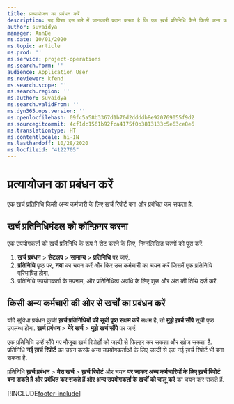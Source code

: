 ```yaml
---
title: प्रत्यायोजन का प्रबंधन करें
description: यह विषय इस बारे में जानकारी प्रदान करता है कि एक ख़र्च प्रतिनिधि कैसे किसी अन्य कर्मचारी के लिए ख़र्च रिपोर्ट बना सकता है और प्रबंधित कर सकता है.
author: suvaidya
manager: AnnBe
ms.date: 10/01/2020
ms.topic: article
ms.prod: ''
ms.service: project-operations
ms.search.form: ''
audience: Application User
ms.reviewer: kfend
ms.search.scope: ''
ms.search.region: ''
ms.author: suvaidya
ms.search.validFrom: ''
ms.dyn365.ops.version: ''
ms.openlocfilehash: 09fc5a58b3367d1b70d2ddddb8e920769055f9d2
ms.sourcegitcommit: 4cf1dc1561b92fca4175f0b3813133c5e63ce8e6
ms.translationtype: HT
ms.contentlocale: hi-IN
ms.lasthandoff: 10/28/2020
ms.locfileid: "4122705"
---
```

# <a name="manage-delegation"></a>प्रत्यायोजन का प्रबंधन करें
एक ख़र्च प्रतिनिधि किसी अन्य कर्मचारी के लिए ख़र्च रिपोर्ट बना और प्रबंधित कर सकता है.

## <a name="configuring-expense-delegation"></a>खर्च प्रतिनिधिमंडल को कॉन्फ़िगर करना

एक उपयोगकर्ता को ख़र्च प्रतिनिधि के रूप में सेट करने के लिए, निम्नलिखित चरणों को पूरा करें. 
1. **ख़र्च प्रबंधन** > **सेटअप** > **सामान्य** > **प्रतिनिधि** पर जाएं. 
2. **प्रतिनिधि** पृष्ठ पर, **नया** का चयन करें और फिर उस कर्मचारी का चयन करें जिसमें एक प्रतिनिधि परिभाषित होगा. 
3. प्रतिनिधि उपयोगकर्ता के उपनाम, और प्रतिनिधित्व अवधि के लिए शुरू और अंत की तिथि दर्ज करें.

## <a name="manage-expenses-on-behalf-of-another-employee"></a>किसी अन्य कर्मचारी की ओर से खर्चों का प्रबंधन करें

यदि सुविधा प्रबंधन कुंजी **ख़र्च प्रतिनिधियों की सूची पृष्ठ सक्षम करें** सक्षम है, तो **मुझे ख़र्च सौंपे** सूची पृष्ठ उपलब्ध होगा. **ख़र्च प्रबंधन** > **मेरे खर्च** > **मुझे खर्च सौंपे** पर जाएं.

एक प्रतिनिधि उन्हें सौंपे गए मौजूदा ख़र्च रिपोर्टों को जल्दी से फ़िल्टर कर सकता और खोज सकता है. प्रतिनिधि **नई ख़र्च रिपोर्ट** का चयन करके अन्य उपयोगकर्ताओं के लिए जल्दी से एक नई ख़र्च रिपोर्ट भी बना सकता है.

प्रतिनिधि **ख़र्च प्रबंधन** > **मेरा खर्च** > **ख़र्च रिपोर्ट** और चयन **पर जाकर अन्य कर्मचारियों के लिए ख़र्च रिपोर्ट बना सकते हैं और प्रबंधित कर सकते हैं और अन्य उपयोगकर्ता के खर्चों को चालू करें** का चयन कर सकते हैं.


[!INCLUDE[footer-include](../includes/footer-banner.md)]